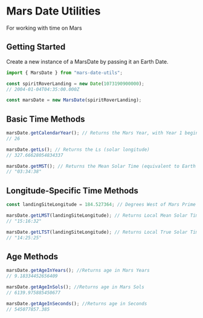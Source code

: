 # Mars Date Utilities

For working with time on Mars

## Getting Started

Create a new instance of a MarsDate by passing it an Earth Date.

```javascript
import { MarsDate } from "mars-date-utils";

const spiritRoverLanding = new Date(1073190900000);
// 2004-01-04T04:35:00.000Z

const marsDate = new MarsDate(spiritRoverLanding);
```

## Basic Time Methods

```javascript
marsDate.getCalendarYear(); // Returns the Mars Year, with Year 1 beginning April 11 1955 at 00:00:00 UTC
// 26

marsDate.getLs(); // Returns the Ls (solar longitude)
// 327.66628054834337

marsDate.getMST(); // Returns the Mean Solar Time (equivalent to Earth's UTC)
// "03:34:38"
```

## Longitude-Specific Time Methods

```javascript
const landingSiteLongitude = 184.527364; // Degrees West of Mars Prime Meridien

marsDate.getLMST(landingSiteLongitude); // Returns Local Mean Solar Time at a specific longitude
// "15:16:32"

marsDate.getLTST(landingSiteLongitude); // Returns Local True Solar Time at a specific longitude
// "14:25:25"
```

## Age Methods

```javascript
marsDate.getAgeInYears(); //Returns age in Mars Years
// 9.18334452656409

marsDate.getAgeInSols(); //Returns age in Mars Sols
// 6139.975885450677

marsDate.getAgeInSeconds(); //Returns age in Seconds
// 545077857.385
```
